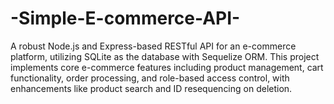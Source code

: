 # -Simple-E-commerce-API-
A robust Node.js and Express-based RESTful API for an e-commerce platform, utilizing SQLite as the database with Sequelize ORM. This project implements core e-commerce features including product management, cart functionality, order processing, and role-based access control, with enhancements like product search and ID resequencing on deletion.
